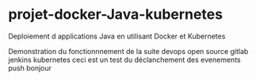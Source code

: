 # projet-docker-Java-kubernetes
Deploiement d applications Java en utilisant Docker et Kubernetes

Demonstration du fonctionnnement de la suite devops open source gitlab jenkins kubernetes
ceci est un test du déclanchement des evenements push
bonjour 
